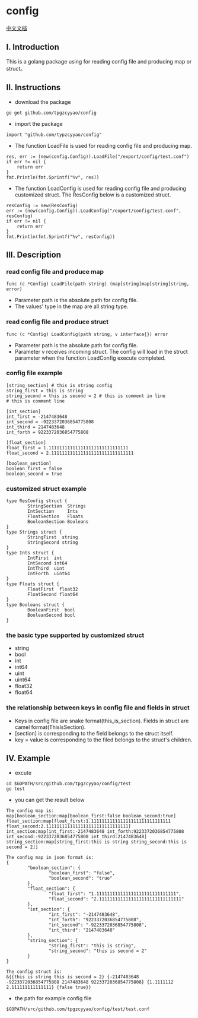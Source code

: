 # config
[中文文档](./README_zh.md)
## I. Introduction
This is a golang package using for reading config file and producing map or struct。
## II. Instructions
- download the package
```
go get github.com/tpgzcyyao/config
```
- import the package
```
import "github.com/typzcyyao/config"
```
- The function LoadFile is used for reading config file and producing map.
```
res, err := (new(config.Config)).LoadFile("/export/config/test.conf")
if err != nil {
	return err
}
fmt.Println(fmt.Sprintf("%v", res))
```
- The function LoadConfig is used for reading config file and producing customized struct. The ResConfig below is a customized struct.
```
resConfig := new(ResConfig)
err := (new(config.Config)).LoadConfig("/export/config/test.conf", resConfig)
if err != nil {
	return err
}
fmt.Println(fmt.Sprintf("%v", resConfig))
```
## III. Description
### read config file and produce map
```
func (c *Config) LoadFile(path string) (map[string]map[string]string, error)
```
- Parameter path is the absolute path for config file.
- The values' type in the map are all string type.
### read config file and produce struct
```
func (c *Config) LoadConfig(path string, v interface{}) error
```
- Parameter path is the absolute path for config file.
- Parameter v receives incoming struct. The config will load in the struct parameter when the function LoadConfig execute completed.
### config file example
```
[string_section] # this is string config
string_first = this is string
string_second = this is second = 2 # this is comment in line
# this is comment line

[int_section]
int_first = -2147483648
int_second = -9223372036854775808
int_third = 2147483648
int_forth = 9223372036854775808

[float_section]
float_first = 1.111111111111111111111111111111
float_second = 2.1111111111111111111111111111111

[boolean_section]
boolean_first = false
boolean_second = true
```
### customized struct example
```
type ResConfig struct {
        StringSection  Strings
        IntSection     Ints
        FloatSection   Floats
        BooleanSection Booleans
}
type Strings struct {
        StringFirst  string
        StringSecond string
}
type Ints struct {
        IntFirst  int
        IntSecond int64
        IntThird  uint
        IntForth  uint64
}
type Floats struct {
        FloatFirst  float32
        FloatSecond float64
}
type Booleans struct {
        BooleanFirst  bool
        BooleanSecond bool
}
```
### the basic type supported by customized struct
- string
- bool
- int
- int64
- uint
- uint64
- float32
- float64
### the relationship between keys in config file and fields in struct
- Keys in config file are snake format(this\_is\_section). Fields in struct are camel format(ThisIsSection).
- [section] is corresponding to the field belongs to the struct itself.
- key = value is corresponding to the filed belongs to the struct's children.
## IV. Example
- excute
```
cd $GOPATH/src/github.com/tpgzcyyao/config/test
go test
```
- you can get the result below
```
The config map is: 
map[boolean_section:map[boolean_first:false boolean_second:true] float_section:map[float_first:1.111111111111111111111111111111 float_second:2.1111111111111111111111111111111] int_section:map[int_first:-2147483648 int_forth:9223372036854775808 int_second:-9223372036854775808 int_third:2147483648] string_section:map[string_first:this is string string_second:this is second = 2]]

The config map in json format is: 
{
        "boolean_section": {
                "boolean_first": "false",
                "boolean_second": "true"
        },
        "float_section": {
                "float_first": "1.111111111111111111111111111111",
                "float_second": "2.1111111111111111111111111111111"
        },
        "int_section": {
                "int_first": "-2147483648",
                "int_forth": "9223372036854775808",
                "int_second": "-9223372036854775808",
                "int_third": "2147483648"
        },
        "string_section": {
                "string_first": "this is string",
                "string_second": "this is second = 2"
        }
}

The config struct is: 
&{{this is string this is second = 2} {-2147483648 -9223372036854775808 2147483648 9223372036854775808} {1.1111112 2.111111111111111} {false true}}
```
- the path for example config file
```
$GOPATH/src/github.com/tpgzcyyao/config/test/test.conf
```

